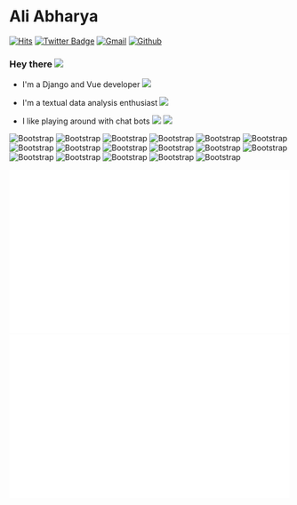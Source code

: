 # Ali Abharya

[![Hits](https://hits.seeyoufarm.com/api/count/incr/badge.svg?url=https%3A%2F%2Fgithub.com%2FBinDruid%2FBinDruid&count_bg=%2379C83D&title_bg=%23555555&icon=&icon_color=%23E7E7E7&title=Profile+Views&edge_flat=false)](https://hits.seeyoufarm.com)
[![Twitter Badge](https://img.shields.io/badge/-Twitter-1da1f2?labelColor=1da1f2&logo=twitter&logoColor=white&link=https://twitter.com/biindruid)](https://twitter.com/biindruid)
[![Gmail](https://img.shields.io/badge/-Gmail-c14438?style=flat&logo=Gmail&logoColor=white)](mailto:abharya.dev@gmail.com)
[![Github](https://img.shields.io/github/followers/BinDruid?label=Follow&style=social)](https://github.com/BinDruid)


### Hey there ![](https://cdn.betterttv.net/emote/5c0e1a3c6c146e7be4ff5c0c/2x)

- I'm a Django and Vue developer ![](https://cdn.betterttv.net/emote/5b490e73cf46791f8491f6f4/1x) 

- I'm a textual data analysis enthusiast ![](https://cdn.betterttv.net/emote/5e885338269f8409604a5da5/1x) 

- I like playing around with chat bots ![](https://cdn.betterttv.net/emote/5ec48ee2fdee545e3064af9e/1x) ![](https://cdn.betterttv.net/emote/5f1e7ac5713a6144748a3b70/1x) 


![Bootstrap](https://img.shields.io/badge/-Python-05122A?style=flat&logo=Python&color=353535) ![Bootstrap](https://img.shields.io/badge/-Django-05122A?style=flat&logo=Django&color=353535) ![Bootstrap](https://img.shields.io/badge/-Docker-05122A?style=flat&logo=Docker&color=353535) ![Bootstrap](https://img.shields.io/badge/-Nginx-05122A?style=flat&logo=Nginx&color=353535) ![Bootstrap](https://img.shields.io/badge/-PostgreSQL-05122A?style=flat&logo=PostgreSQL&color=353535) ![Bootstrap](https://img.shields.io/badge/-MongoDB-05122A?style=flat&logo=MongoDB&color=353535) ![Bootstrap](https://img.shields.io/badge/-Oracle-05122A?style=flat&logo=Oracle&color=353535) ![Bootstrap](https://img.shields.io/badge/-Redis-05122A?style=flat&logo=Redis&color=353535) ![Bootstrap](https://img.shields.io/badge/-Node.js-05122A?style=flat&logo=Node.js&color=353535) ![Bootstrap](https://img.shields.io/badge/-Typescript-05122A?style=flat&logo=Typescript&color=353535) ![Bootstrap](https://img.shields.io/badge/-Vue.js-05122A?style=flat&logo=Vue.js&color=353535) ![Bootstrap](https://img.shields.io/badge/-Vuetify-05122A?style=flat&logo=Vuetify&color=353535) ![Bootstrap](https://img.shields.io/badge/-Quasar-05122A?style=flat&logo=Quasar&color=353535) ![Bootstrap](https://img.shields.io/badge/-Sass-05122A?style=flat&logo=Sass&color=353535) ![Bootstrap](https://img.shields.io/badge/-Visual%20Studio%20Code-05122A?style=flat&logo=Visual-Studio-Code&color=353535) ![Bootstrap](https://img.shields.io/badge/-Git-05122A?style=flat&logo=Git&color=353535) ![Bootstrap](https://img.shields.io/badge/-Ubuntu-05122A?style=flat&logo=Ubuntu&color=353535)


![](https://raw.githubusercontent.com/BinDruid/MyStats/master/generated/overview.svg#gh-dark-mode-only) ![](https://raw.githubusercontent.com/BinDruid/MyStats/master/generated/languages.svg#gh-dark-mode-only)

